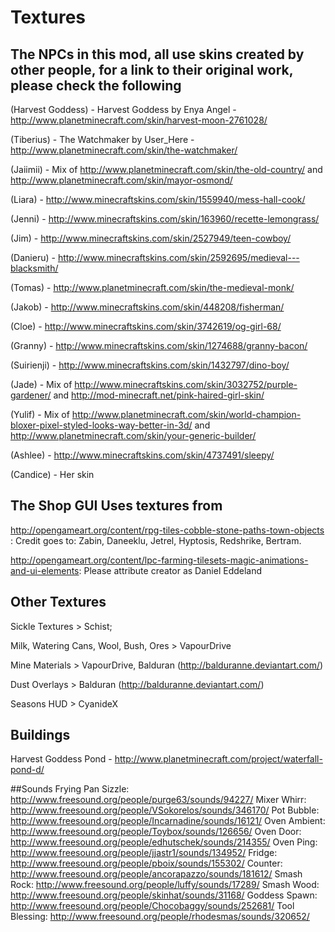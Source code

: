# Textures

## The NPCs in this mod, all use skins created by other people, for a link to their original work, please check the following

(Harvest Goddess) - Harvest Goddess by Enya Angel - http://www.planetminecraft.com/skin/harvest-moon-2761028/

(Tiberius) - The Watchmaker by User_Here - http://www.planetminecraft.com/skin/the-watchmaker/ 

(Jaiimii) - Mix of http://www.planetminecraft.com/skin/the-old-country/ and http://www.planetminecraft.com/skin/mayor-osmond/

(Liara) - http://www.minecraftskins.com/skin/1559940/mess-hall-cook/

(Jenni) - http://www.minecraftskins.com/skin/163960/recette-lemongrass/

(Jim) - http://www.minecraftskins.com/skin/2527949/teen-cowboy/

(Danieru) - http://www.minecraftskins.com/skin/2592695/medieval---blacksmith/

(Tomas) - http://www.planetminecraft.com/skin/the-medieval-monk/

(Jakob) - http://www.minecraftskins.com/skin/448208/fisherman/

(Cloe) - http://www.minecraftskins.com/skin/3742619/og-girl-68/

(Granny) - http://www.minecraftskins.com/skin/1274688/granny-bacon/

(Suirienji) - http://www.minecraftskins.com/skin/1432797/dino-boy/

(Jade) - Mix of http://www.minecraftskins.com/skin/3032752/purple-gardener/ and http://mod-minecraft.net/pink-haired-girl-skin/

(Yulif) - Mix of http://www.planetminecraft.com/skin/world-champion-bloxer-pixel-styled-looks-way-better-in-3d/ and http://www.planetminecraft.com/skin/your-generic-builder/

(Ashlee) - http://www.minecraftskins.com/skin/4737491/sleepy/

(Candice) - Her skin

## The Shop GUI Uses textures from

http://opengameart.org/content/rpg-tiles-cobble-stone-paths-town-objects : Credit goes to: Zabin, Daneeklu, Jetrel, Hyptosis, Redshrike, Bertram.

http://opengameart.org/content/lpc-farming-tilesets-magic-animations-and-ui-elements: Please attribute creator as Daniel Eddeland

## Other Textures

Sickle Textures > Schist;
 
Milk, Watering Cans, Wool, Bush, Ores > VapourDrive

Mine Materials > VapourDrive, Balduran (http://balduranne.deviantart.com/)
 
Dust Overlays > Balduran (http://balduranne.deviantart.com/)

Seasons HUD > CyanideX

## Buildings

Harvest Goddess Pond - http://www.planetminecraft.com/project/waterfall-pond-d/

##Sounds
Frying Pan Sizzle: http://www.freesound.org/people/purge63/sounds/94227/
Mixer Whirr: http://www.freesound.org/people/VSokorelos/sounds/346170/
Pot Bubble: http://www.freesound.org/people/Incarnadine/sounds/16121/
Oven Ambient: http://www.freesound.org/people/Toybox/sounds/126656/
Oven Door: http://www.freesound.org/people/edhutschek/sounds/214355/
Oven Ping: http://www.freesound.org/people/jjastr1/sounds/134952/
Fridge: http://www.freesound.org/people/pboix/sounds/155302/
Counter: http://www.freesound.org/people/ancorapazzo/sounds/181612/
Smash Rock: http://www.freesound.org/people/luffy/sounds/17289/
Smash Wood: http://www.freesound.org/people/skinhat/sounds/31168/
Goddess Spawn: http://www.freesound.org/people/Chocobaggy/sounds/252681/
Tool Blessing: http://www.freesound.org/people/rhodesmas/sounds/320652/